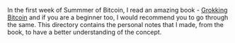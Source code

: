 In the first week of Summmer of Bitcoin, I read an amazing book - [Grokking Bitcoin](https://www.manning.com/books/grokking-bitcoin) and if you are a beginner too, I would recommend you to go through the same. 
This directory contains the personal notes that I made, from the book, to have a better understanding of the concept. 